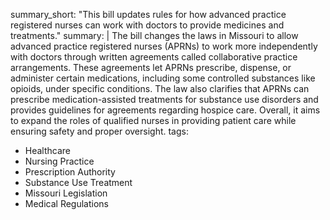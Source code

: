 summary_short: "This bill updates rules for how advanced practice registered nurses can work with doctors to provide medicines and treatments."
summary: |
  The bill changes the laws in Missouri to allow advanced practice registered nurses (APRNs) to work more independently with doctors through written agreements called collaborative practice arrangements. These agreements let APRNs prescribe, dispense, or administer certain medications, including some controlled substances like opioids, under specific conditions. The law also clarifies that APRNs can prescribe medication-assisted treatments for substance use disorders and provides guidelines for agreements regarding hospice care. Overall, it aims to expand the roles of qualified nurses in providing patient care while ensuring safety and proper oversight.
tags:
  - Healthcare
  - Nursing Practice
  - Prescription Authority
  - Substance Use Treatment
  - Missouri Legislation
  - Medical Regulations
